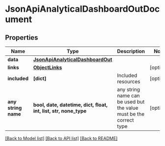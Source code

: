 # JsonApiAnalyticalDashboardOutDocument


## Properties
Name | Type | Description | Notes
------------ | ------------- | ------------- | -------------
**data** | [**JsonApiAnalyticalDashboardOut**](JsonApiAnalyticalDashboardOut.md) |  | 
**links** | [**ObjectLinks**](ObjectLinks.md) |  | [optional] 
**included** | **[dict]** | Included resources | [optional] 
**any string name** | **bool, date, datetime, dict, float, int, list, str, none_type** | any string name can be used but the value must be the correct type | [optional]

[[Back to Model list]](../README.md#documentation-for-models) [[Back to API list]](../README.md#documentation-for-api-endpoints) [[Back to README]](../README.md)


